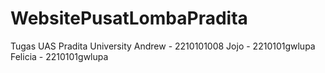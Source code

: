 # WebsitePusatLombaPradita
Tugas UAS Pradita University
Andrew - 2210101008
Jojo - 2210101gwlupa
Felicia - 2210101gwlupa
